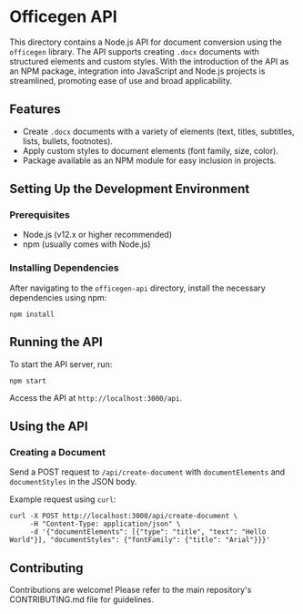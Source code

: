 # Officegen API

This directory contains a Node.js API for document conversion using the `officegen` library. The API supports creating `.docx` documents with structured elements and custom styles. With the introduction of the API as an NPM package, integration into JavaScript and Node.js projects is streamlined, promoting ease of use and broad applicability.

## Features

- Create `.docx` documents with a variety of elements (text, titles, subtitles, lists, bullets, footnotes).
- Apply custom styles to document elements (font family, size, color).
- Package available as an NPM module for easy inclusion in projects.

## Setting Up the Development Environment

### Prerequisites

- Node.js (v12.x or higher recommended)
- npm (usually comes with Node.js)

### Installing Dependencies

After navigating to the `officegen-api` directory, install the necessary dependencies using npm:

```shell
npm install
```

## Running the API

To start the API server, run:

```shell
npm start
```

Access the API at `http://localhost:3000/api`.

## Using the API

### Creating a Document

Send a POST request to `/api/create-document` with `documentElements` and `documentStyles` in the JSON body.

Example request using `curl`:

```shell
curl -X POST http://localhost:3000/api/create-document \
     -H "Content-Type: application/json" \
     -d '{"documentElements": [{"type": "title", "text": "Hello World"}], "documentStyles": {"fontFamily": {"title": "Arial"}}}'
```

## Contributing

Contributions are welcome! Please refer to the main repository's CONTRIBUTING.md file for guidelines.